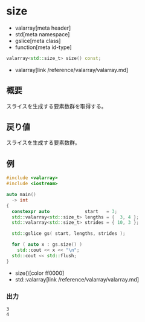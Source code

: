 # size
* valarray[meta header]
* std[meta namespace]
* gslice[meta class]
* function[meta id-type]

```cpp
valarray<std::size_t> size() const;
```
* valarray[link /reference/valarray/valarray.md]

## 概要
スライスを生成する要素数群を取得する。


## 戻り値
スライスを生成する要素数群。

## 例
```cpp example
#include <valarray>
#include <iostream>

auto main()
  -> int
{
  constexpr auto             start   = 3;
  std::valarray<std::size_t> lengths = {  3, 4 };
  std::valarray<std::size_t> strides = { 10, 3 };

  std::gslice gs( start, lengths, strides );

  for ( auto x : gs.size() )
    std::cout << x << "\n";
  std::cout << std::flush;
}
```
* size()[color ff0000]
* std::valarray[link /reference/valarray/valarray.md]

### 出力
```
3
4
```
